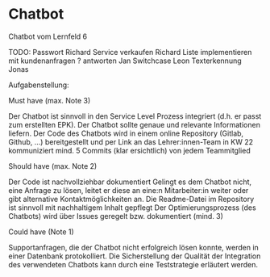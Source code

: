 # Chatbot
Chatbot vom Lernfeld 6


TODO: 
Passwort Richard
Service verkaufen Richard
Liste implementieren mit kundenanfragen ?
antworten Jan
Switchcase Leon
Texterkennung Jonas

Aufgabenstellung:

Must have (max. Note 3)

Der Chatbot ist sinnvoll in den Service Level Prozess integriert (d.h. er passt zum erstellten EPK). 
Der Chatbot sollte genaue und relevante Informationen liefern.
Der Code des Chatbots wird in einem online Repository (Gitlab, Github, …) bereitgestellt und per Link an das Lehrer:innen-Team in KW 22 kommuniziert
mind. 5 Commits (klar ersichtlich) von jedem Teammitglied

Should have (max. Note 2)

Der Code ist nachvollziehbar dokumentiert
Gelingt es dem Chatbot nicht, eine Anfrage zu lösen, leitet er diese an eine:n Mitarbeiter:in weiter oder gibt alternative Kontaktmöglichkeiten an.
Die Readme-Datei im Repository ist sinnvoll mit nachhaltigem Inhalt gepflegt
Der Optimierungsprozess (des Chatbots) wird über Issues geregelt bzw. dokumentiert (mind. 3)

Could have (Note 1)

Supportanfragen, die der Chatbot nicht erfolgreich lösen konnte, werden in einer Datenbank protokolliert.
Die Sicherstellung der Qualität der Integration des verwendeten Chatbots kann durch eine Teststrategie erläutert werden.
